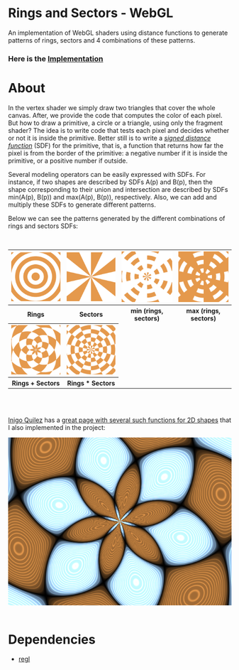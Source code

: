 # Rings and Sectors - WebGL

An implementation of WebGL shaders using distance functions to generate patterns of rings, sectors and 4 combinations of these patterns.

### Here is the [Implementation](https://pedroravaglia.github.io/Rings-and-Sectors-WebGL/Rings_Sectors.html)

# About

In the vertex shader we simply draw two triangles that cover the whole canvas. After, we provide the code that computes the color of each pixel. But how to draw a primitive, a circle or a triangle, using only the fragment shader? The idea is to write code that tests each pixel and decides whether or not it is inside the primitive. Better still is to write a [*signed distance function*](https://en.wikipedia.org/wiki/Signed_distance_function#:~:text=In%20mathematics%20and%20its%20applications,whether%20x%20is%20in%20%CE%A9.) (SDF) for the primitive, that is, a function that returns how far the pixel is from the border of the primitive: a negative number if it is inside the primitive, or a positive number if outside.

Several modeling operators can be easily expressed with SDFs. For instance, if two shapes are described by SDFs A(p) and B(p), then the shape corresponding to their union and intersection are described by SDFs min(A(p), B(p)) and max(A(p), B(p)), respectively. Also, we can add and multiply these SDFs to generate different patterns.

Below we can see the patterns generated by the different combinations of rings and sectors SDFs:

<br>

<table>
  <tr>
    <th><img src="images/rings.png" alt width=200></th>
    <th><img src="images/sectors.png" alt width=200></th>
    <th><img src="images/min.png" alt width=200></th>
    <th><img src="images/max.png" alt width=200></th>
  </tr>
  <tr>
    <th>Rings</th>
    <th>Sectors</th>
    <th>min (rings, sectors)</th>
    <th>max (rings, sectors)</th>
  </tr>
  <tr>
    <th><img src="images/add.png" alt width=200></th>
    <th><img src="images/times.png" alt width=200></th>
  </tr>
  <tr>
    <th>Rings + Sectors</th>
    <th>Rings * Sectors</th>
  </tr>
</table>

<br>
<br>

[Inigo Quilez](https://iquilezles.org/index.html) has a [great page with several such functions for 2D shapes](https://www.iquilezles.org/www/articles/distfunctions2d/distfunctions2d.htm) that I also implemented in the project:

<img src="images/iq.png">

<br>
<br>

# Dependencies

* [regl](https://github.com/regl-project/regl)
